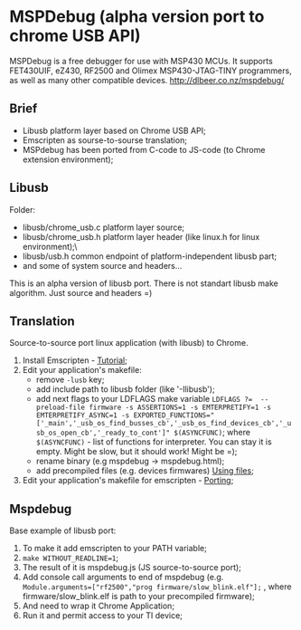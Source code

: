 MSPDebug (alpha version port to chrome USB API)
========

MSPDebug is a free debugger for use with MSP430 MCUs. It supports
FET430UIF, eZ430, RF2500 and Olimex MSP430-JTAG-TINY programmers, as
well as many other compatible devices. 
http://dlbeer.co.nz/mspdebug/


Brief
--------
 - Libusb platform layer based on Chrome USB API;
 - Emscripten as sourse-to-sourse translation;
 - MSPdebug has been ported from C-code to JS-code (to Chrome extension environment);
 

Libusb 
--------
Folder: 
 - libusb/chrome_usb.c platform layer source;
 - libusb/chrome_usb.h platform layer header (like linux.h for linux environment);\
 - libusb/usb.h	common endpoint of platform-independent libusb part;
 - and some of system source and headers...

This is an alpha version of libusb port. There is not standart libusb make algorithm. Just source and headers =)


Translation 
--------
Source-to-source port linux application (with libusb) to Chrome.

1. Install Emscripten - [Tutorial](http://kripken.github.io/emscripten-site/docs/getting_started/index.html);
2. Edit your application's makefile:
	- remove `-lusb` key;
	- add include path to libusb folder (like '-Ilibusb');
	- add next flags to your LDFLAGS make variable
		`LDFLAGS ?=  --preload-file firmware -s ASSERTIONS=1 -s EMTERPRETIFY=1 -s EMTERPRETIFY_ASYNC=1 -s EXPORTED_FUNCTIONS="['_main','_usb_os_find_busses_cb','_usb_os_find_devices_cb','_usb_os_open_cb','_ready_to_cont']" $(ASYNCFUNC)`;
		where `$(ASYNCFUNC)` - list of functions for interpreter. You can stay it is empty. Might be slow, but it should work! Might be =);
	- rename binary (e.g mspdebug -> mspdebug.html);
	- add precompiled files (e.g. devices firmwares)  [Using files](http://kripken.github.io/emscripten-site/docs/getting_started/Tutorial.html#using-files);
3. Edit your application's makefile for emscripten - [Porting](http://kripken.github.io/emscripten-site/docs/porting/index.html);




Mspdebug 
--------
Base example of libusb port:
1. To make it add emscripten to your PATH variable;
2. `make WITHOUT_READLINE=1`;
3. The result of it is mspdebug.js (JS source-to-source port);
4. Add console call arguments to end of mspdebug (e.g. `Module.arguments=["rf2500","prog firmware/slow_blink.elf"];` , where firmware/slow_blink.elf is path to your precompiled firmware);
5. And need to wrap it Chrome Application;
6. Run it and permit access to your TI device;




